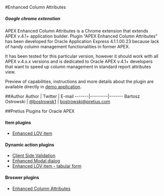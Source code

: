 #Enhanced Column Attributes
##### Google chrome extenstion
APEX Enhanced Column Attributes is a Chrome extension that extends APEX v.4.1+ application builder. Plugin “APEX Enhanced Column Attributes” has been developed for Oracle Application Express 4.1.1.00.23 because lack of handy column management functionalities in former APEX.

It has been tested for this particular version, however it should work with all APEX v.4.x.x versions and is dedicated to Oracle APEX v.4.1+ developers that want to speed up column management in standard report attributes view.

Preview of capabilities, instructions and more details about the plugin are available directly in [demo application](http://apex.pretius.com/apex/f?p=105:CHROME_EXTENSION).

##Author
Author | Twitter | E-mail
-------|---------|-------
Bartosz Ostrowski | [@bostrowsk1](https://twitter.com/bostrowsk1) | bostrowski@pretius.com

##Pretius Plugins for Oracle APEX
#### Item plugins
* [Enhanced LOV item](http://apex.pretius.com/apex/f?p=105:ENHANCED_LOV_ITEM_APEX_ITEM)

#### Dynamic action plugins
* [Client Side Validation](http://apex.pretius.com/apex/f?p=105:CLIENT_SIDE_VALIDATION)
* [Enhanced Modal dialog](http://apex.pretius.com/apex/f?p=105:ENHANCED_MODAL_PAGE)
* [Enhanced LOV item - tabular form](http://apex.pretius.com/apex/f?p=105:ENHANCED_LOV_ITEM_APEX_DA)

#### Broswer plugins
* [Enhanced Column Attributes](http://apex.pretius.com/apex/f?p=105:CHROME_EXTENSION)
